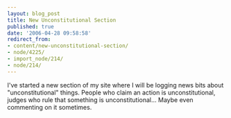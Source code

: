 ```yaml
---
layout: blog_post
title: New Unconstitutional Section
published: true
date: '2006-04-28 09:58:58'
redirect_from:
- content/new-unconstitutional-section/
- node/4225/
- import_node/214/
- node/214/
---
```


I've started a new section of my site where I will be logging news bits about "unconstitutional" things. People who claim an action is unconstitutional, judges who rule that something is unconstitutional... Maybe even commenting on it sometimes.
